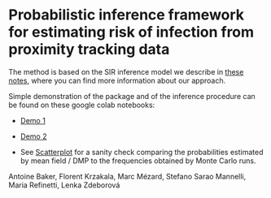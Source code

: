 # Probabilistic inference framework for estimating risk of infection from proximity tracking data

The method is based on the SIR inference model we describe in [these notes](https://www.overleaf.com/read/tfhcpbvhmcwq
), where you can find more information about our approach.

Simple demonstration of the package and of the inference procedure can be found on these google colab notebooks:

- [Demo 1](https://colab.research.google.com/drive/15qClUFJl_mWTVL6e2VG9mgsAgRQ9Armb)

- [Demo 2](https://colab.research.google.com/drive/1DJP-8rYwjJU9p63HUYpiDYlod3riJvJs)

- See [Scatterplot](https://colab.research.google.com/drive/1QcK2ilzqRiE7bnHqrfxjHhXbwEs_12WU) for a sanity check comparing the probabilities estimated by mean field / DMP to the frequencies obtained by Monte Carlo runs.

Antoine Baker, Florent Krzakala, Marc Mézard, Stefano Sarao Mannelli, Maria Refinetti, Lenka Zdeborová
